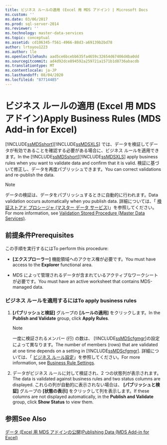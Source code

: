 ```yaml
---
title: ビジネス ルールの適用 (Excel 用 MDS アドイン) | Microsoft Docs
ms.custom: ''
ms.date: 03/06/2017
ms.prod: sql-server-2014
ms.reviewer: ''
ms.technology: master-data-services
ms.topic: conceptual
ms.assetid: cd106345-f561-4966-88d3-a69139b2bd78
author: lrtoyou1223
ms.author: lle
ms.openlocfilehash: aad5ce6bcebb635fa4659c32654d67406d4ba0dd
ms.sourcegitcommit: ad4d92dce894592a259721a1571b1d8736abacdb
ms.translationtype: MT
ms.contentlocale: ja-JP
ms.lasthandoff: 08/04/2020
ms.locfileid: "87714485"
---
```

# <a name="apply-business-rules-mds-add-in-for-excel"></a><span data-ttu-id="e833e-102">ビジネス ルールの適用 (Excel 用 MDS アドイン)</span><span class="sxs-lookup"><span data-stu-id="e833e-102">Apply Business Rules (MDS Add-in for Excel)</span></span>
  <span data-ttu-id="e833e-103">[!INCLUDE[ssMDSshort](../../includes/ssmdsshort-md.md)][!INCLUDE[ssMDSXLS](../../includes/ssmdsxls-md.md)] では、データを検証してデータが有効であることを確認する必要がある場合に、ビジネス ルールを適用できます。</span><span class="sxs-lookup"><span data-stu-id="e833e-103">In the [!INCLUDE[ssMDSshort](../../includes/ssmdsshort-md.md)][!INCLUDE[ssMDSXLS](../../includes/ssmdsxls-md.md)] apply business rules when you want to validate data and confirm that it is valid.</span></span> <span data-ttu-id="e833e-104">検証に基づいて修正し、データを再度パブリッシュできます。</span><span class="sxs-lookup"><span data-stu-id="e833e-104">You can correct validations and re-publish the data.</span></span>  
  
> [!NOTE]  
>  <span data-ttu-id="e833e-105">データの検証は、データをパブリッシュするときに自動的に行われます。</span><span class="sxs-lookup"><span data-stu-id="e833e-105">Data validation occurs automatically when you publish data.</span></span> <span data-ttu-id="e833e-106">詳細については、「 [検証ストアド プロシージャ (マスター データ サービス)](../validation-stored-procedure-master-data-services.md)」を参照してください。</span><span class="sxs-lookup"><span data-stu-id="e833e-106">For more information, see [Validation Stored Procedure &#40;Master Data Services&#41;](../validation-stored-procedure-master-data-services.md).</span></span>  
  
## <a name="prerequisites"></a><span data-ttu-id="e833e-107">前提条件</span><span class="sxs-lookup"><span data-stu-id="e833e-107">Prerequisites</span></span>  
 <span data-ttu-id="e833e-108">この手順を実行するには</span><span class="sxs-lookup"><span data-stu-id="e833e-108">To perform this procedure:</span></span>  
  
-   <span data-ttu-id="e833e-109">**[エクスプローラー]** 機能領域へのアクセス権が必要です。</span><span class="sxs-lookup"><span data-stu-id="e833e-109">You must have access to the **Explorer** functional area.</span></span>  
  
-   <span data-ttu-id="e833e-110">MDS によって管理されるデータが含まれているアクティブなワークシートが必要です。</span><span class="sxs-lookup"><span data-stu-id="e833e-110">You must have an active worksheet that contains MDS-managed data.</span></span>  
  
### <a name="to-apply-business-rules"></a><span data-ttu-id="e833e-111">ビジネス ルールを適用するには</span><span class="sxs-lookup"><span data-stu-id="e833e-111">To apply business rules</span></span>  
  
1.  <span data-ttu-id="e833e-112">**[パブリッシュと検証]** グループの **[ルールの適用]** をクリックします。</span><span class="sxs-lookup"><span data-stu-id="e833e-112">In the **Publish and Validate** group, click **Apply Rules**.</span></span>  
  
    > [!NOTE]  
    >  <span data-ttu-id="e833e-113">一度に検証されるメンバー (行) の数は、 [!INCLUDE[ssMDScfgmgr](../../includes/ssmdscfgmgr-md.md)]の設定によって異なります。</span><span class="sxs-lookup"><span data-stu-id="e833e-113">The number of members (rows) that are validated at one time depends on a setting in [!INCLUDE[ssMDScfgmgr](../../includes/ssmdscfgmgr-md.md)].</span></span> <span data-ttu-id="e833e-114">詳細については、「 [ビジネス ルール設定](../system-settings-master-data-services.md#BusinessRules)」を参照してください。</span><span class="sxs-lookup"><span data-stu-id="e833e-114">For more information, see [Business Rule Settings](../system-settings-master-data-services.md#BusinessRules).</span></span>  
  
2.  <span data-ttu-id="e833e-115">データがビジネス ルールに対して検証され、2 つの状態列が表示されます。</span><span class="sxs-lookup"><span data-stu-id="e833e-115">The data is validated against business rules and two status columns are displayed.</span></span> <span data-ttu-id="e833e-116">これらの列が自動的に表示されない場合は、 **[パブリッシュと検証]** グループの **[状態の表示]** をクリックして列を表示します。</span><span class="sxs-lookup"><span data-stu-id="e833e-116">If these columns are not displayed automatically, in the **Publish and Validate** group, click **Show Status** to view them.</span></span>  
  
## <a name="see-also"></a><span data-ttu-id="e833e-117">参照</span><span class="sxs-lookup"><span data-stu-id="e833e-117">See Also</span></span>  
 [<span data-ttu-id="e833e-118">データ &#40;Excel 用 MDS アドインの公開&#41;</span><span class="sxs-lookup"><span data-stu-id="e833e-118">Publishing Data &#40;MDS Add-in for Excel&#41;</span></span>](overview-importing-data-from-excel-mds-add-in-for-excel.md)  
  
  
